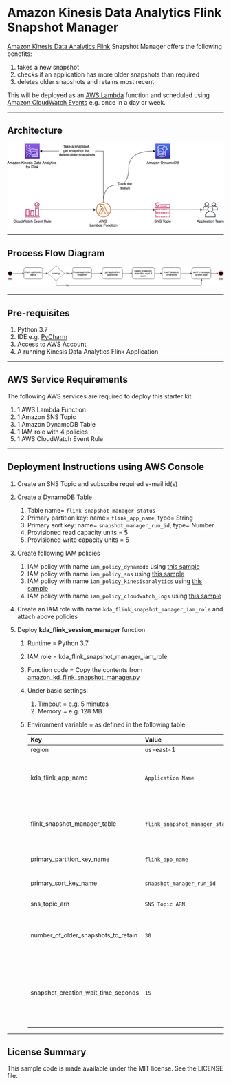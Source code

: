# Amazon Kinesis Data Analytics Flink Snapshot Manager

[Amazon Kinesis Data Analytics Flink](https://docs.aws.amazon.com/kinesisanalytics/latest/java/how-it-works.html) Snapshot Manager offers the following benefits:

   1. takes a new snapshot
   1. checks if an application has more older snapshots than required
   1. deletes older snapshots and retains most recent

This will be deployed as an [AWS Lambda](https://aws.amazon.com/lambda/) function and scheduled using [Amazon CloudWatch Events](https://docs.aws.amazon.com/AmazonCloudWatch/latest/events/WhatIsCloudWatchEvents.html) e.g. once in a day or week.

---

## Architecture

![Alt](./kda_flink_snapshot_manager.png)

---

## Process Flow Diagram

![Alt](./kda_flink_snapshot_manager_process_flow_diagram.png)

---

## Pre-requisites

  1. Python 3.7
  1. IDE e.g. [PyCharm](https://www.jetbrains.com/pycharm/)
  1. Access to AWS Account
  1. A running Kinesis Data Analytics Flink Application

---

## AWS Service Requirements

The following AWS services are required to deploy this starter kit:

 1. 1 AWS Lambda Function
 1. 1 Amazon SNS Topic
 1. 1 Amazon DynamoDB Table
 1. 1 IAM role with 4 policies
 1. 1 AWS CloudWatch Event Rule

---

## Deployment Instructions using AWS Console

1. Create an SNS Topic and subscribe required e-mail id(s)
1. Create a DynamoDB Table
   1. Table name= ```flink_snapshot_manager_status```
   1. Primary partition key: name= ```flink_app_name```, type= String
   1. Primary sort key: name= ```snapshot_manager_run_id```, type= Number
   1. Provisioned read capacity units = 5
   1. Provisioned write capacity units = 5
1. Create following IAM policies
   1. IAM policy with name ```iam_policy_dynamodb``` using [this sample](./resources/iam_policy_dynamodb.json)
   1. IAM policy with name ```iam_policy_sns``` using [this sample](./resources/iam_policy_sns.json)
   1. IAM policy with name ```iam_policy_kinesisanalytics``` using [this sample](./resources/iam_policy_kinesisanalytics.json)
   1. IAM policy with name ```iam_policy_cloudwatch_logs``` using [this sample](./resources/iam_policy_cloudwatch_logs.json)
1. Create an IAM role with name ```kda_flink_snapshot_manager_iam_role``` and attach above policies
1. Deploy **kda_flink_session_manager** function

    1. Runtime = Python 3.7
    1. IAM role = kda_flink_snapshot_manager_iam_role
    1. Function code = Copy the contents from [amazon_kd_flink_snapshot_manager.py](./amazon_kd_flink_snapshot_manager.py)
    1. Under basic settings:
        1. Timeout = e.g. 5 minutes
        1. Memory = e.g. 128 MB
    1. Environment variable = as defined in the following table
    
         | Key   | Value  | Description |
         |-------| -------| ----------- |
         | region  | us-east-1 | AWS region |
         | kda_flink_app_name | ```Application Name``` | Name of the Kinesis Data Analytics Flink Application |
         | flink_snapshot_manager_table  | ```flink_snapshot_manager_status``` | Name of the DynamoDB table used to track the status |
         | primary_partition_key_name | ```flink_app_name``` | Primary partition key name |
         | primary_sort_key_name | ```snapshot_manager_run_id``` | Primary sort key name |
         | sns_topic_arn | ```SNS Topic ARN``` | SNS Topic ARN  |
         | number_of_older_snapshots_to_retain | ```30``` | The number of most recent snapshots to be retained  |
         | snapshot_creation_wait_time_seconds | ```15``` | Time gap in seconds between consecutive checks to get the status of snapshot creation  |
---

## License Summary

This sample code is made available under the MIT license. See the LICENSE file.
